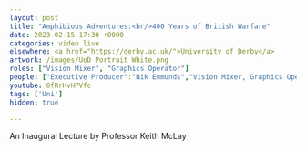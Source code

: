 ```yaml
---
layout: post
title: "Amphibious Adventures:<br/>400 Years of British Warfare"
date: 2023-02-15 17:30 +0000
categories: video live
elsewhere: <a href="https://derby.ac.uk/">University of Derby</a>
artwork: /images/UoD Portrait White.png
roles: ["Vision Mixer", "Graphics Operator"]
people: ["Executive Producer":"Nik Emmunds","Vision Mixer, Graphics Operator":"Josh Brunning",'Sound Engineer':'Haydon Brewis',"Camera Operator":"Lux Nova Phoenix"]
youtube: 0fRrHvHPVfc
tags: ['Uni']
hidden: true

---
```


An Inaugural Lecture by Professor Keith McLay